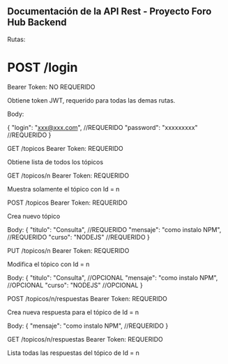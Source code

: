 <h2>Documentación de la API Rest - Proyecto Foro Hub Backend</h2>

Rutas:

<h1>POST /login</h1>
Bearer Token: NO REQUERIDO

Obtiene token JWT, requerido para todas las demas rutas.

Body:

{
	"login": "xxx@xxx.com",     //REQUERIDO
	"password": "xxxxxxxxx"     //REQUERIDO
}


GET /topicos
Bearer Token: REQUERIDO

Obtiene lista de todos los tópicos


GET /topicos/n
Bearer Token: REQUERIDO

Muestra solamente el tópico con Id = n


POST /topicos
Bearer Token: REQUERIDO

Crea nuevo tópico

Body:
{
	"titulo": "Consulta",               //REQUERIDO
	"mensaje": "como instalo NPM",      //REQUERIDO
	"curso": "NODEJS"                   //REQUERIDO
	}


PUT /topicos/n
Bearer Token: REQUERIDO

Modifica el tópico con Id = n

Body:
{
	"titulo": "Consulta",               //OPCIONAL
	"mensaje": "como instalo NPM",      //OPCIONAL
	"curso": "NODEJS"                   //OPCIONAL
	}


POST /topicos/n/respuestas
Bearer Token: REQUERIDO

Crea nueva respuesta para el tópico de Id = n

Body:
{
	"mensaje": "como instalo NPM",      //REQUERIDO
	}


GET /topicos/n/respuestas
Bearer Token: REQUERIDO

Lista todas las respuestas del tópico de Id = n
